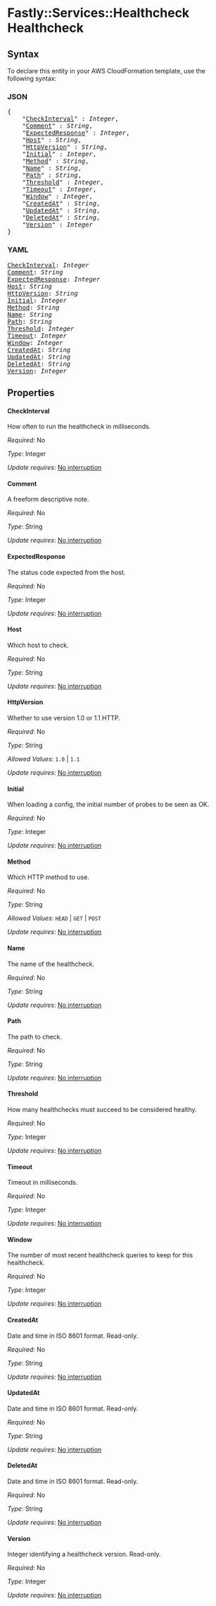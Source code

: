 # Fastly::Services::Healthcheck Healthcheck

## Syntax

To declare this entity in your AWS CloudFormation template, use the following syntax:

### JSON

<pre>
{
    "<a href="#checkinterval" title="CheckInterval">CheckInterval</a>" : <i>Integer</i>,
    "<a href="#comment" title="Comment">Comment</a>" : <i>String</i>,
    "<a href="#expectedresponse" title="ExpectedResponse">ExpectedResponse</a>" : <i>Integer</i>,
    "<a href="#host" title="Host">Host</a>" : <i>String</i>,
    "<a href="#httpversion" title="HttpVersion">HttpVersion</a>" : <i>String</i>,
    "<a href="#initial" title="Initial">Initial</a>" : <i>Integer</i>,
    "<a href="#method" title="Method">Method</a>" : <i>String</i>,
    "<a href="#name" title="Name">Name</a>" : <i>String</i>,
    "<a href="#path" title="Path">Path</a>" : <i>String</i>,
    "<a href="#threshold" title="Threshold">Threshold</a>" : <i>Integer</i>,
    "<a href="#timeout" title="Timeout">Timeout</a>" : <i>Integer</i>,
    "<a href="#window" title="Window">Window</a>" : <i>Integer</i>,
    "<a href="#createdat" title="CreatedAt">CreatedAt</a>" : <i>String</i>,
    "<a href="#updatedat" title="UpdatedAt">UpdatedAt</a>" : <i>String</i>,
    "<a href="#deletedat" title="DeletedAt">DeletedAt</a>" : <i>String</i>,
    "<a href="#version" title="Version">Version</a>" : <i>Integer</i>
}
</pre>

### YAML

<pre>
<a href="#checkinterval" title="CheckInterval">CheckInterval</a>: <i>Integer</i>
<a href="#comment" title="Comment">Comment</a>: <i>String</i>
<a href="#expectedresponse" title="ExpectedResponse">ExpectedResponse</a>: <i>Integer</i>
<a href="#host" title="Host">Host</a>: <i>String</i>
<a href="#httpversion" title="HttpVersion">HttpVersion</a>: <i>String</i>
<a href="#initial" title="Initial">Initial</a>: <i>Integer</i>
<a href="#method" title="Method">Method</a>: <i>String</i>
<a href="#name" title="Name">Name</a>: <i>String</i>
<a href="#path" title="Path">Path</a>: <i>String</i>
<a href="#threshold" title="Threshold">Threshold</a>: <i>Integer</i>
<a href="#timeout" title="Timeout">Timeout</a>: <i>Integer</i>
<a href="#window" title="Window">Window</a>: <i>Integer</i>
<a href="#createdat" title="CreatedAt">CreatedAt</a>: <i>String</i>
<a href="#updatedat" title="UpdatedAt">UpdatedAt</a>: <i>String</i>
<a href="#deletedat" title="DeletedAt">DeletedAt</a>: <i>String</i>
<a href="#version" title="Version">Version</a>: <i>Integer</i>
</pre>

## Properties

#### CheckInterval

How often to run the healthcheck in milliseconds.

_Required_: No

_Type_: Integer

_Update requires_: [No interruption](https://docs.aws.amazon.com/AWSCloudFormation/latest/UserGuide/using-cfn-updating-stacks-update-behaviors.html#update-no-interrupt)

#### Comment

A freeform descriptive note.

_Required_: No

_Type_: String

_Update requires_: [No interruption](https://docs.aws.amazon.com/AWSCloudFormation/latest/UserGuide/using-cfn-updating-stacks-update-behaviors.html#update-no-interrupt)

#### ExpectedResponse

The status code expected from the host.

_Required_: No

_Type_: Integer

_Update requires_: [No interruption](https://docs.aws.amazon.com/AWSCloudFormation/latest/UserGuide/using-cfn-updating-stacks-update-behaviors.html#update-no-interrupt)

#### Host

Which host to check.

_Required_: No

_Type_: String

_Update requires_: [No interruption](https://docs.aws.amazon.com/AWSCloudFormation/latest/UserGuide/using-cfn-updating-stacks-update-behaviors.html#update-no-interrupt)

#### HttpVersion

Whether to use version 1.0 or 1.1 HTTP.

_Required_: No

_Type_: String

_Allowed Values_: <code>1.0</code> | <code>1.1</code>

_Update requires_: [No interruption](https://docs.aws.amazon.com/AWSCloudFormation/latest/UserGuide/using-cfn-updating-stacks-update-behaviors.html#update-no-interrupt)

#### Initial

When loading a config, the initial number of probes to be seen as OK.

_Required_: No

_Type_: Integer

_Update requires_: [No interruption](https://docs.aws.amazon.com/AWSCloudFormation/latest/UserGuide/using-cfn-updating-stacks-update-behaviors.html#update-no-interrupt)

#### Method

Which HTTP method to use.

_Required_: No

_Type_: String

_Allowed Values_: <code>HEAD</code> | <code>GET</code> | <code>POST</code>

_Update requires_: [No interruption](https://docs.aws.amazon.com/AWSCloudFormation/latest/UserGuide/using-cfn-updating-stacks-update-behaviors.html#update-no-interrupt)

#### Name

The name of the healthcheck.

_Required_: No

_Type_: String

_Update requires_: [No interruption](https://docs.aws.amazon.com/AWSCloudFormation/latest/UserGuide/using-cfn-updating-stacks-update-behaviors.html#update-no-interrupt)

#### Path

The path to check.

_Required_: No

_Type_: String

_Update requires_: [No interruption](https://docs.aws.amazon.com/AWSCloudFormation/latest/UserGuide/using-cfn-updating-stacks-update-behaviors.html#update-no-interrupt)

#### Threshold

How many healthchecks must succeed to be considered healthy.

_Required_: No

_Type_: Integer

_Update requires_: [No interruption](https://docs.aws.amazon.com/AWSCloudFormation/latest/UserGuide/using-cfn-updating-stacks-update-behaviors.html#update-no-interrupt)

#### Timeout

Timeout in milliseconds.

_Required_: No

_Type_: Integer

_Update requires_: [No interruption](https://docs.aws.amazon.com/AWSCloudFormation/latest/UserGuide/using-cfn-updating-stacks-update-behaviors.html#update-no-interrupt)

#### Window

The number of most recent healthcheck queries to keep for this healthcheck.

_Required_: No

_Type_: Integer

_Update requires_: [No interruption](https://docs.aws.amazon.com/AWSCloudFormation/latest/UserGuide/using-cfn-updating-stacks-update-behaviors.html#update-no-interrupt)

#### CreatedAt

Date and time in ISO 8601 format. Read-only.

_Required_: No

_Type_: String

_Update requires_: [No interruption](https://docs.aws.amazon.com/AWSCloudFormation/latest/UserGuide/using-cfn-updating-stacks-update-behaviors.html#update-no-interrupt)

#### UpdatedAt

Date and time in ISO 8601 format. Read-only.

_Required_: No

_Type_: String

_Update requires_: [No interruption](https://docs.aws.amazon.com/AWSCloudFormation/latest/UserGuide/using-cfn-updating-stacks-update-behaviors.html#update-no-interrupt)

#### DeletedAt

Date and time in ISO 8601 format. Read-only.

_Required_: No

_Type_: String

_Update requires_: [No interruption](https://docs.aws.amazon.com/AWSCloudFormation/latest/UserGuide/using-cfn-updating-stacks-update-behaviors.html#update-no-interrupt)

#### Version

Integer identifying a healthcheck version. Read-only.

_Required_: No

_Type_: Integer

_Update requires_: [No interruption](https://docs.aws.amazon.com/AWSCloudFormation/latest/UserGuide/using-cfn-updating-stacks-update-behaviors.html#update-no-interrupt)

